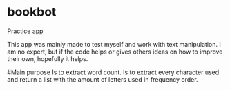 # bookbot

Practice app 

This app was mainly made to test myself and work with text manipulation. I am no expert, but if the code helps or gives others ideas on how to improve their own, hopefully it helps.

#Main purpose
Is to extract word count.
Is to extract every character used and return a list with the amount of letters used in frequency order.
